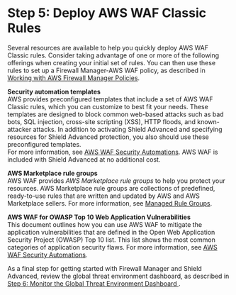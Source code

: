 # Step 5: Deploy AWS WAF Classic Rules<a name="get-started-fms-shield-deploy-waf-automations"></a>

Several resources are available to help you quickly deploy AWS WAF Classic rules\. Consider taking advantage of one or more of the following offerings when creating your initial set of rules\. You can then use these rules to set up a Firewall Manager\-AWS WAF policy, as described in [Working with AWS Firewall Manager Policies](working-with-policies.md)\. 

**Security automation templates**  
AWS provides preconfigured templates that include a set of AWS WAF Classic rules, which you can customize to best fit your needs\. These templates are designed to block common web\-based attacks such as bad bots, SQL injection, cross\-site scripting \(XSS\), HTTP floods, and known\-attacker attacks\. In addition to activating Shield Advanced and specifying resources for Shield Advanced protection, you also should use these preconfigured templates\.   
For more information, see [AWS WAF Security Automations](https://aws.amazon.com/answers/security/aws-waf-security-automations/)\. AWS WAF is included with Shield Advanced at no additional cost\. 

**AWS Marketplace rule groups**  
AWS WAF provides *AWS Marketplace rule groups* to help you protect your resources\. AWS Marketplace rule groups are collections of predefined, ready\-to\-use rules that are written and updated by AWS and AWS Marketplace sellers\. For more information, see [Managed Rule Groups](waf-managed-rule-groups.md)\.

**AWS WAF for OWASP Top 10 Web Application Vulnerabilities**  
This document outlines how you can use AWS WAF to mitigate the application vulnerabilities that are defined in the Open Web Application Security Project \(OWASP\) Top 10 list\. This list shows the most common categories of application security flaws\. For more information, see [AWS WAF Security Automations](https://d0.awsstatic.com/whitepapers/Security/aws-waf-owasp.pdf)\. 

As a final step for getting started with Firewall Manager and Shield Advanced, review the global threat environment dashboard, as described in [Step 6: Monitor the Global Threat Environment Dashboard ](get-started-fms-shield-monitor-global-dashboard.md)\.